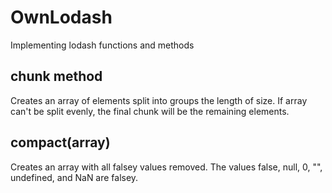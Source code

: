# OwnLodash
Implementing lodash functions and methods

## chunk method
Creates an array of elements split into groups the length of size. If array can't be split evenly, the final chunk will be the remaining elements.

## compact(array)
Creates an array with all falsey values removed. The values false, null, 0, "", undefined, and NaN are falsey.